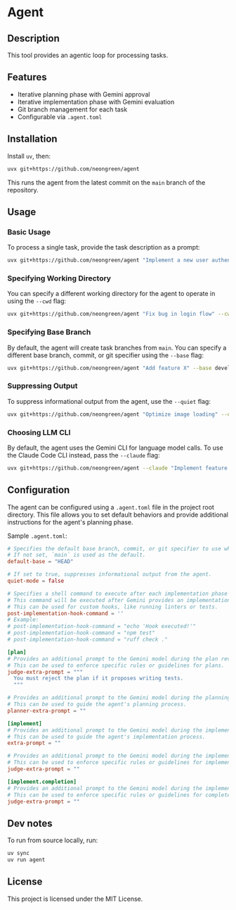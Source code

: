 # Agent

## Description

This tool provides an agentic loop for processing tasks.

## Features

- Iterative planning phase with Gemini approval
- Iterative implementation phase with Gemini evaluation
- Git branch management for each task
- Configurable via `.agent.toml`

## Installation

Install `uv`, then:

```bash
uvx git+https://github.com/neongreen/agent
```

This runs the agent from the latest commit on the `main` branch of the repository.

## Usage

### Basic Usage

To process a single task, provide the task description as a prompt:

```bash
uvx git+https://github.com/neongreen/agent "Implement a new user authentication module"
```


### Specifying Working Directory

You can specify a different working directory for the agent to operate in using the `--cwd` flag:

```bash
uvx git+https://github.com/neongreen/agent "Fix bug in login flow" --cwd /path/to/your/project
```

### Specifying Base Branch

By default, the agent will create task branches from `main`. You can specify a different base branch, commit, or git specifier using the `--base` flag:

```bash
uvx git+https://github.com/neongreen/agent "Add feature X" --base develop
```

### Suppressing Output

To suppress informational output from the agent, use the `--quiet` flag:

```bash
uvx git+https://github.com/neongreen/agent "Optimize image loading" --quiet
```

### Choosing LLM CLI

By default, the agent uses the Gemini CLI for language model calls.
To use the Claude Code CLI instead, pass the `--claude` flag:

```bash
uvx git+https://github.com/neongreen/agent --claude "Implement feature X"
```

## Configuration

The agent can be configured using a `.agent.toml` file in the project root directory.
This file allows you to set default behaviors and provide additional instructions for the agent's planning phase.

Sample `.agent.toml`:

```toml
# Specifies the default base branch, commit, or git specifier to use when creating task branches.
# If not set, `main` is used as the default.
default-base = "HEAD"

# If set to true, suppresses informational output from the agent.
quiet-mode = false

# Specifies a shell command to execute after each implementation phase round.
# This command will be executed after Gemini provides an implementation, but before it is evaluated.
# This can be used for custom hooks, like running linters or tests.
post-implementation-hook-command = ''
# Example:
# post-implementation-hook-command = "echo 'Hook executed!'"
# post-implementation-hook-command = "npm test"
# post-implementation-hook-command = "ruff check ."

[plan]
# Provides an additional prompt to the Gemini model during the plan review process.
# This can be used to enforce specific rules or guidelines for plans.
judge-extra-prompt = """
  You must reject the plan if it proposes writing tests.
  """

# Provides an additional prompt to the Gemini model during the planning phase.
# This can be used to guide the agent's planning process.
planner-extra-prompt = ""

[implement]
# Provides an additional prompt to the Gemini model during the implementation phase.
# This can be used to guide the agent's implementation process.
extra-prompt = ""

# Provides an additional prompt to the Gemini model during the implementation review process.
# This can be used to enforce specific rules or guidelines for implementations.
judge-extra-prompt = ""

[implement.completion]
# Provides an additional prompt to the Gemini model during the implementation completion review process.
# This can be used to enforce specific rules or guidelines for completed implementations.
judge-extra-prompt = ""
```

## Dev notes

To run from source locally, run:

```bash
uv sync
uv run agent
```

## License

This project is licensed under the MIT License.
